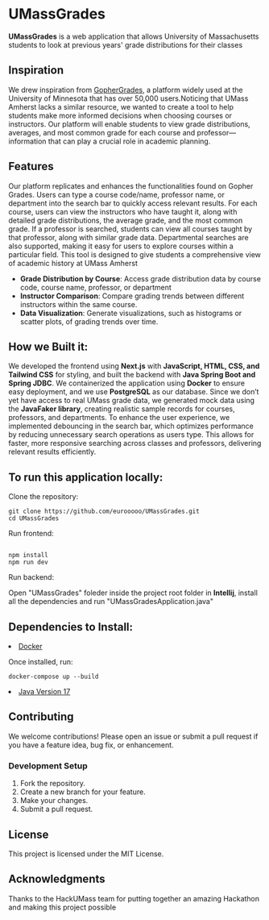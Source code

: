 <!DOCTYPE html>
<html lang="en">
<head>
    <meta charset="UTF-8">
    <meta name="viewport" content="width=device-width, initial-scale=1.0">
</head>
<body>
    <h1>UMassGrades</h1>
    <p><strong>UMassGrades</strong> is a web application that allows University of Massachusetts
    students to look at previous years' grade distributions for their classes
    </p>
    <h2>Inspiration</h2>
<p>We drew inspiration from <a href="https://github.com/samyok/gophergrades">GopherGrades</a>, a platform widely used at the 
University of Minnesota that has over 50,000 users.Noticing that UMass Amherst lacks a similar resource, we wanted to create 
a tool to help students make more informed decisions 
when choosing courses or instructors. Our platform will enable students to view grade distributions, averages, and most common 
grade for each course and professor—information that can play a crucial role in academic planning.</p>
    <h2>Features</h2>
<p>Our platform replicates and enhances the functionalities found on Gopher Grades. Users can type a course code/name, professor name,
or department into the search bar to quickly access relevant results. For each course, users can view the instructors who have taught it, 
along with detailed grade distributions, the average grade, and the most common grade. If a professor is searched, students can view all courses
taught by that professor, along with similar grade data. Departmental searches are also supported, making it easy for users to explore courses within
a particular field. This tool is designed to give students a comprehensive view of academic history at UMass Amherst</p>
    <ul>
        <li><strong>Grade Distribution by Course</strong>: Access grade distribution data by course code, course name, professor, or department</li>
        <li><strong>Instructor Comparison</strong>: Compare grading trends between different instructors within the same course.</li>
        <li><strong>Data Visualization</strong>: Generate visualizations, such as histograms or scatter plots, of grading trends over time.</li>
    </ul>
<h2>How we Built it:</h2>
<p>We developed the frontend using <strong>Next.js</strong> with <strong>JavaScript, HTML, CSS, and Tailwind CSS</strong> for styling, and built the backend with <strong>Java Spring Boot and Spring JDBC</strong>.
We containerized the application using <strong>Docker</strong> to ensure easy deployment, and we use <strong>PostgreSQL</strong> as our database. Since we don’t yet have access to real UMass grade data,
we generated mock data using the <strong>JavaFaker library</strong>, creating realistic sample records for courses, professors, and departments. To enhance the user experience, we
implemented debouncing in the search bar, which optimizes performance by reducing unnecessary search operations as users type. This allows for faster, more responsive 
searching across classes and professors, delivering relevant results efficiently.</p></p>
    <h2>To run this application locally:</h2>
    <p>Clone the repository:</p>
    <pre><code>git clone https://github.com/eurooooo/UMassGrades.git
cd UMassGrades</code></pre>
<p>Run frontend:</p>
<pre><code>
npm install
npm run dev
</code></pre>
<p>Run backend:</p>
<p>Open "UMassGrades" foleder inside the project root folder in <strong>Intellij</strong>, install all the dependencies and run "UMassGradesApplication.java"</p>
    <h2>Dependencies to Install:</h2>
<li><a href="https://docs.docker.com/engine/install/">Docker</a></li>
<p>Once installed, run:</p>
<pre><code>docker-compose up --build</code></pre>
<li><a href="https://www.oracle.com/java/technologies/javase/jdk17-archive-downloads.html">Java Version 17</a></li>
    <h2>Contributing</h2>
    <p>We welcome contributions! Please open an issue or submit a pull request if you have a feature idea, bug fix, or enhancement.</p>
    <h3>Development Setup</h3>
    <ol>
        <li>Fork the repository.</li>
        <li>Create a new branch for your feature.</li>
        <li>Make your changes.</li>
        <li>Submit a pull request.</li>
    </ol>
    <h2>License</h2>
    <p>This project is licensed under the MIT License.
    <h2>Acknowledgments</h2>
    <p>Thanks to the HackUMass team for putting together an amazing Hackathon and making this project possible</p>
</body>
</html>
